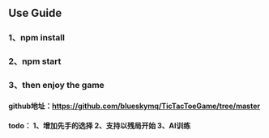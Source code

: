 ## Use Guide

### 1、npm install

### 2、npm start

### 3、then enjoy the game

####  github地址：https://github.com/blueskymq/TicTacToeGame/tree/master

#### todo： 1、增加先手的选择 2、支持以残局开始 3、AI训练

